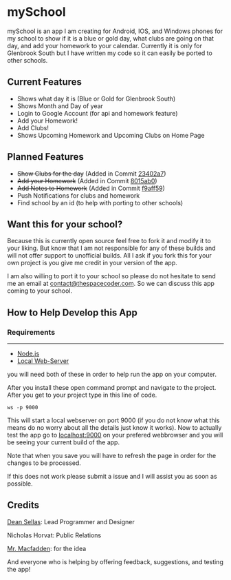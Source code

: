 # mySchool

mySchool is an app I am creating for Android, IOS, and Windows phones for my school to show if it is a blue or gold day, what clubs are going on that day, and add your homework to your calendar. Currently it is only for Glenbrook South but I have written my code so it can easily be ported to other schools.

## Current Features

* Shows what day it is (Blue or Gold for Glenbrook South)
* Shows Month and Day of year
* Login to Google Account (for api and homework feature)
* Add your Homework!
* Add Clubs!
* Shows Upcoming Homework and Upcoming Clubs on Home Page

## Planned Features

* ~~Show Clubs for the day~~ (Added in Commit [23402a7](https://github.com/TheSpaceCoder/mySchool/commit/23402a77b1ffc050bf2955921b1cac38fd90b9d3))
* ~~Add your Homework~~ (Added in Commit [8015ab0](https://github.com/TheSpaceCoder/mySchool/commit/8015ab0b95a0d84fc21c2b3fff2640c6a340911d))
* ~~Add Notes to Homework~~ (Added in Commit [f9aff59](https://github.com/TheSpaceCoder/mySchool/commit/f9aff590a7412883cf47d0af1c69a60a5e3376c2))
* Push Notifications for clubs and homework
* Find school by an id (to help with porting to other schools)

## Want this for your school?

Because this is currently open source feel free to fork it and modify it to your liking. But know that I am not responsible for any of these builds and will not offer support to unofficial builds. All I ask if you fork this for your own project is you give me credit in your version of the app.

I am also willing to port it to your school so please do not hesitate to send me an email at contact@thespacecoder.com. So we can discuss this app coming to your school.

## How to Help Develop this App

### Requirements
***
* [Node.js](https://nodejs.org/en/)
* [Local Web-Server](https://www.npmjs.com/package/local-web-server)

you will need both of these in order to help run the app on your computer.

After you install these open command prompt and navigate to the project. After you get to your project type in this line of code.

`ws -p 9000`

This will start a local webserver on port 9000 (if you do not know what this means do no worry about all the details just know it works). Now to actually test the app go to <a href="http://localhost:9000/">localhost:9000</a> on your prefered webbrowser and you will be seeing your current build of the app.

Note that when you save you will have to refresh the page in order for the changes to be processed.

If this does not work please submit a issue and I will assist you as soon as possible.

## Credits
<a href="http://thespacecoder.com/" target="_blank">Dean Sellas</a>: Lead Programmer and Designer

Nicholas Horvat: Public Relations

<a href="http://www.mmacfadden.com/" target="_blank">Mr. Macfadden</a>: for the idea

And everyone who is helping by offering feedback, suggestions, and testing the app!
